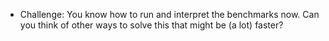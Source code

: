 - Challenge: You know how to run and interpret the benchmarks now. Can you think of other ways to solve this that might be (a lot) faster?